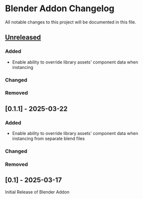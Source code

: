 # Blender Addon Changelog

All notable changes to this project will be documented in this file.

## [Unreleased]

### Added

- Enable ability to override library assets' component data when instancing

### Changed

### Removed

## [0.1.1] - 2025-03-22

### Added

- Enable ability to override library assets' component data when instancing from separate blend files

### Changed

### Removed

## [0.1] - 2025-03-17

Initial Release of Blender Addon

[unreleased]: https://github.com/olivierlacan/keep-a-changelog/compare/blender-v0.1.0...blender-v0.1.1
[0.0.1]: https://github.com/rust-adventure/skein/releases/tag/blender-v0.1.0
